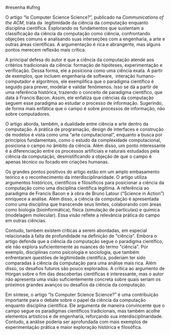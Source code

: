 #resenha
#ufmg 

O artigo “Is Computer Science Science?”, publicado na _Communications of the ACM_, trata da  legitimidade da ciência da computação enquanto disciplina científica. Explorando os fundamentos que sustentam a classificação da ciência da computação como ciência, confrontando objeções comuns e analisando suas interseções com a engenharia, a arte e outras áreas científicas. A argumentação é rica e abrangente, mas alguns pontos merecem reflexão mais crítica.

A principal defesa do autor é que a ciência da computação atende aos critérios tradicionais da ciência: formação de hipóteses, experimentação e verificação. Dessa forma, ele a posiciona como uma ciência exata. A partir de exemplos, que incluem engenharia de software,  interação humano-computador e algoritmos, ele exemplifica que o paradigma científico é seguido para prever, modelar e validar fenômenos. Isso se dá a partir de uma referência histórica, trazendo o conceito de paradigma científico, que data à Francis Bacon. Assim, ele enfatiza que ciências da computação seguem esse paradigma ao estudar o processo de informação. Sugerindo, de forma mais enfática que o campo é sobre processos de informação, não sobre computadores.

O artigo aborda, também, a dualidade entre ciência e arte dentro da computação. A prática de programação, design de interfaces e construção de modelos é vista como uma “arte computacional”, enquanto a busca por princípios fundamentais, como o estudo da complexidade computacional, posiciona o campo no âmbito da ciência. Além disso, um ponto interessante é a diferenciação entre os processos artificiais e naturais estudados pela ciência da computação, desmistificando a objeção de que o campo é apenas técnico ou focado em criações humanas.

Os grandes pontos positivos do artigo estão em um amplo embasamento teórico e o reconhecimento da interdisciplinaridade. O artigo utiliza argumentos históricos, científicos e filosóficos para posicionar a ciência da computação como uma disciplina científica legítima. A referência ao paradigma de Francis Bacon e à obra de Bruno Latour (“Science in Action”) enriquece a análise. Além disso, a ciência da computação é apresentada como uma disciplina que transcende seus limites, colaborando com áreas como biologia (bioinformática), física (simulação de partículas) e química (modelagem molecular). Essa visão reflete a relevância prática do campo em outras ciências.

Contudo, também existem críticas a serem abordadas, em especial relacionada à falta de profundidade na definição de "ciência". Embora o artigo defenda que a ciência da computação segue o paradigma científico, ele não explora suficientemente as nuances do termo "ciência". Por exemplo, disciplinas como psicologia e sociologia, que também enfrentaram questões de legitimidade científica, poderiam ter sido comparadas à ciência da computação para uma análise mais rica. Além disso, os desafios futuros são pouco explorados. A crítica ao argumento de Horgan sobre o fim das descobertas científicas é interessante, mas o autor não apresenta uma visão suficientemente concreta sobre quais seriam os próximos grandes avanços ou desafios da ciência da computação.

Em síntese, o artigo “Is Computer Science Science?” é uma contribuição importante para o debate sobre o papel da ciência da computação enquanto disciplina científica. Ele argumenta de maneira convincente que o campo segue os paradigmas científicos tradicionais, mas também acolhe elementos artísticos e de engenharia, reforçando sua interdisciplinaridade. Contudo, a análise poderia ser aprofundada com mais exemplos de experimentação prática e maior exploração histórica e filosófica.

  
